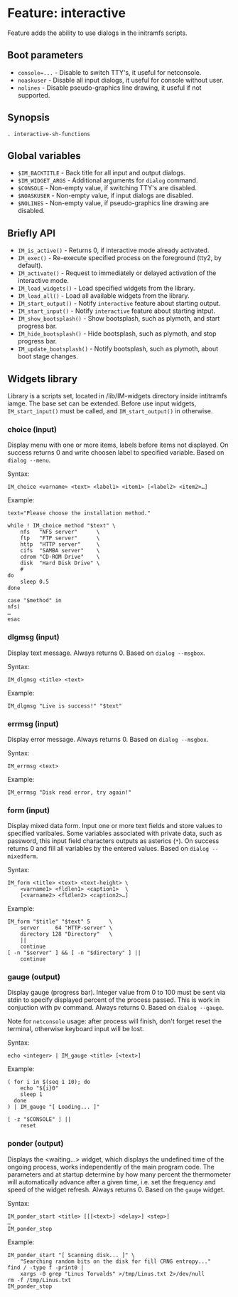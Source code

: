 # Feature: interactive

Feature adds the ability to use dialogs in the initramfs scripts.

## Boot parameters

- `console=...` - Disable to switch TTY's, it useful for netconsole.
- `noaskuser` - Disable all input dialogs, it useful for console without user.
- `nolines` - Disable pseudo-graphics line drawing, it useful if not supported.

## Synopsis
```
. interactive-sh-functions
```

## Global variables

- `$IM_BACKTITLE` - Back title for all input and output dialogs.
- `$IM_WIDGET_ARGS` - Additional arguments for `dialog` command.
- `$CONSOLE` - Non-empty value, if switching TTY's are disabled.
- `$NOASKUSER` - Non-empty value, if input dialogs are disabled.
- `$NOLINES` - Non-empty value, if pseudo-graphics line drawing are disabled.

## Briefly API

- `IM_is_active()` - Returns 0, if interactive mode already activated.
- `IM_exec()` - Re-execute specified process on the foreground (tty2, by default).
- `IM_activate()` - Request to immediately or delayed activation of the interactive mode.
- `IM_load_widgets()` - Load specified widgets from the library.
- `IM_load_all()` - Load all available widgets from the library.
- `IM_start_output()` - Notify `interactive` feature about starting output.
- `IM_start_input()` - Notify `interactive` feature about starting intput.
- `IM_show_bootsplash()` - Show bootsplash, such as plymoth, and start progress bar.
- `IM_hide_bootsplash()` - Hide bootsplash, such as plymoth, and stop progress bar.
- `IM_update_bootsplash()` - Notify bootsplash, such as plymoth, about boot stage changes.

## Widgets library

Library is a scripts set, located in /lib/IM-widgets directory inside intitramfs iamge.
The base set can be extended. Before use input widgets, `IM_start_input()` must be called,
and `IM_start_output()` in otherwise.

### choice (input)

Display menu with one or more items, labels before items not displayed. On success returns 0
and write choosen label to specified variable. Based on `dialog --menu`.

Syntax:
```
IM_choice <varname> <text> <label1> <item1> [<label2> <item2>…]
```

Example:
```
text="Please choose the installation method."

while ! IM_choice method "$text" \
    nfs   "NFS server"      \
    ftp   "FTP server"      \
    http  "HTTP server"     \
    cifs  "SAMBA server"    \
    cdrom "CD-ROM Drive"    \
    disk  "Hard Disk Drive" \
    #
do
    sleep 0.5
done

case "$method" in
nfs)
…
esac
```

### dlgmsg (input)

Display text message. Always returns 0. Based on `dialog --msgbox`.

Syntax:
```
IM_dlgmsg <title> <text>
```

Example:
```
IM_dlgmsg "Live is success!" "$text"
```

### errmsg (input)

Display error message. Always returns 0. Based on `dialog --msgbox`.

Syntax:
```
IM_errmsg <text>
```

Example:
```
IM_errmsg "Disk read error, try again!"
```

### form (input)

Display mixed data form. Input one or more text fields and store values
to specified varibales. Some variables associated with private data,
such as password, this input field characters outputs as asterics (`*`).
On success returns 0 and fill all variables by the entered values.
Based on `dialog --mixedform`.

Syntax:
```
IM_form <title> <text> <text-height> \
    <varname1> <fldlen1> <caption1>  \
    [<varname2> <fldlen2> <caption2>…]
```

Example:
```
IM_form "$title" "$text" 5      \
    server     64 "HTTP-server" \
    directory 128 "Directory"   \
    ||
    continue
[ -n "$server" ] && [ -n "$directory" ] ||
    continue
```

### gauge (output)

Display gauge (progress bar). Integer value from 0 to 100 must be sent
via stdin to specify displayed percent of the process passed. This is work
in conjuction with pv command. Always returns 0. Based on `dialog --gauge`.

Note for `netconsole` usage: after process will finish, don't forget reset
the terminal, otherwise keyboard input will be lost.

Syntax:
```
echo <integer> | IM_gauge <title> [<text>]
```

Example:
```
( for i in $(seq 1 10); do
    echo "${i}0"
    sleep 1
  done
) | IM_gauge "[ Loading... ]"

[ -z "$CONSOLE" ] ||
    reset
```

### ponder (output)

Displays the <waiting…> widget, which displays the undefined time of the
ongoing process, works independently of the main program code. The parameters
<delay> and <step> at startup determine by how many percent the thermometer
will automatically advance after a given time, i.e. set the frequency and
speed of the widget refresh. Always returns 0. Based on the `gauge` widget.

Syntax:
```
IM_ponder_start <title> [[[<text>] <delay>] <step>]
…
IM_ponder_stop
```

Example:
```
IM_ponder_start "[ Scanning disk... ]" \
    "Searching random bits on the disk for fill CRNG entropy..."
find / -type f -print0 |
    xargs -0 grep "Linus Torvalds" >/tmp/Linus.txt 2>/dev/null
rm -f /tmp/Linus.txt
IM_ponder_stop
```
